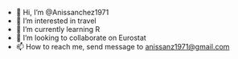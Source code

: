 - 👋 Hi, I’m @Anissanchez1971
- 👀 I’m interested in travel
- 🌱 I’m currently learning R
- 💞️ I’m looking to collaborate on Eurostat
- 📫 How to reach me, send message to anissanz1971@gmail.com 

<!---
Anissanchez1971/Anissanchez1971 is a ✨ special ✨ repository because its `README.md` (this file) appears on your GitHub profile.
You can click the Preview link to take a look at your changes.
--->
